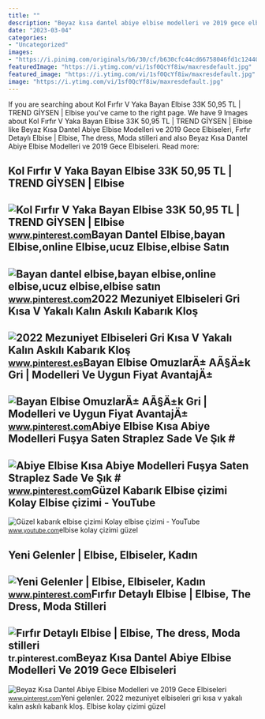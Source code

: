 ```yaml
---
title: ""
description: "Beyaz kısa dantel abiye elbise modelleri ve 2019 gece elbiseleri"
date: "2023-03-04"
categories:
- "Uncategorized"
images:
- "https://i.pinimg.com/originals/b6/30/cf/b630cfc44cd66758046fd1c12440ecd2.jpg"
featuredImage: "https://i.ytimg.com/vi/1sf0QcYf8iw/maxresdefault.jpg"
featured_image: "https://i.ytimg.com/vi/1sf0QcYf8iw/maxresdefault.jpg"
image: "https://i.ytimg.com/vi/1sf0QcYf8iw/maxresdefault.jpg"
---
```


If you are searching about Kol Fırfır V Yaka Bayan Elbise 33K 50,95 TL | TREND GİYSEN | Elbise you've came to the right page. We have 9 Images about Kol Fırfır V Yaka Bayan Elbise 33K 50,95 TL | TREND GİYSEN | Elbise like Beyaz Kısa Dantel Abiye Elbise Modelleri ve 2019 Gece Elbiseleri, Fırfır Detaylı Elbise | Elbise, The dress, Moda stilleri and also Beyaz Kısa Dantel Abiye Elbise Modelleri ve 2019 Gece Elbiseleri. Read more:

Kol Fırfır V Yaka Bayan Elbise 33K 50,95 TL | TREND GİYSEN | Elbise
-------------------------------------------------------------------

 ![Kol Fırfır V Yaka Bayan Elbise 33K 50,95 TL | TREND GİYSEN | Elbise](https://i.pinimg.com/originals/b6/30/cf/b630cfc44cd66758046fd1c12440ecd2.jpg) <small>www.pinterest.com</small>Bayan Dantel Elbise,bayan Elbise,online Elbise,ucuz Elbise,elbise Satın
-----------------------------------------------------------------------

 ![Bayan dantel elbise,bayan elbise,online elbise,ucuz elbise,elbise satın](https://i.pinimg.com/originals/da/27/9c/da279c96d53750bfa95666b14cf46783.jpg) <small>www.pinterest.com</small>2022 Mezuniyet Elbiseleri Gri Kısa V Yakalı Kalın Askılı Kabarık Kloş
---------------------------------------------------------------------

 ![2022 Mezuniyet Elbiseleri Gri Kısa V Yakalı Kalın Askılı Kabarık Kloş](https://i.pinimg.com/736x/db/b3/75/dbb375d3c343fe0678552ec7a904f4cf.jpg) <small>www.pinterest.es</small>Bayan Elbise OmuzlarÄ± AÃ§Ä±k Gri | Modelleri Ve Uygun Fiyat AvantajÄ±
----------------------------------------------------------------------

 ![Bayan Elbise OmuzlarÄ± AÃ§Ä±k Gri | Modelleri ve Uygun Fiyat AvantajÄ±](https://i.pinimg.com/originals/79/55/a8/7955a8aadd9d15d4e641f5b25aa1605e.jpg) <small>www.pinterest.com</small>Abiye Elbise Kısa Abiye Modelleri Fuşya Saten Straplez Sade Ve Şık #
--------------------------------------------------------------------

 ![Abiye Elbise Kısa Abiye Modelleri Fuşya Saten Straplez Sade Ve Şık #](https://i.pinimg.com/originals/de/5c/9f/de5c9fda7d92e15e55ffb3066e374017.png) <small>www.pinterest.com</small>Güzel Kabarık Elbise çizimi Kolay Elbise çizimi - YouTube
---------------------------------------------------------

 ![Güzel kabarık elbise çizimi Kolay elbise çizimi - YouTube](https://i.ytimg.com/vi/1sf0QcYf8iw/maxresdefault.jpg) <small>www.youtube.com</small>elbise kolay çizimi güzel

Yeni Gelenler | Elbise, Elbiseler, Kadın
----------------------------------------

 ![Yeni Gelenler | Elbise, Elbiseler, Kadın](https://i.pinimg.com/originals/95/ef/5c/95ef5c458b8492af2a392cb2c7fd27fe.jpg) <small>www.pinterest.com</small>Fırfır Detaylı Elbise | Elbise, The Dress, Moda Stilleri
--------------------------------------------------------

 ![Fırfır Detaylı Elbise | Elbise, The dress, Moda stilleri](https://i.pinimg.com/736x/5b/df/98/5bdf9822dda2706b572fd3e635d524bd.jpg) <small>tr.pinterest.com</small>Beyaz Kısa Dantel Abiye Elbise Modelleri Ve 2019 Gece Elbiseleri
----------------------------------------------------------------

 ![Beyaz Kısa Dantel Abiye Elbise Modelleri ve 2019 Gece Elbiseleri](https://i.pinimg.com/originals/92/c8/91/92c8916c60371abe13abda48e4a39d68.jpg) <small>www.pinterest.com</small>Yeni gelenler. 2022 mezuniyet elbiseleri gri kısa v yakalı kalın askılı kabarık kloş. Elbise kolay çizimi güzel
